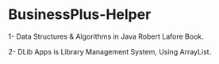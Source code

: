 # BusinessPlus-Helper

1- Data Structures & Algorithms in Java  Robert Lafore Book.

2- DLib Apps is Library Management System, Using ArrayList.


